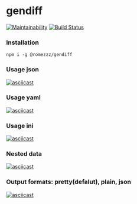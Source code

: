 # gendiff

[![Maintainability](https://api.codeclimate.com/v1/badges/ac54df85707b30fa1219/maintainability)](https://codeclimate.com/github/Romez/backend-project-lvl2/maintainability)
[![Build Status](https://travis-ci.com/Romez/gendiff.svg?branch=master)](https://travis-ci.com/Romez/gendiff)

### Installation
`npm i -g @romezzz/gendiff`

### Usage json
[![asciicast](https://asciinema.org/a/264560.svg)](https://asciinema.org/a/264560)

### Usage yaml
[![asciicast](https://asciinema.org/a/265040.svg)](https://asciinema.org/a/265040)

### Usage ini
[![asciicast](https://asciinema.org/a/265054.svg)](https://asciinema.org/a/265054)

### Nested data
[![asciicast](https://asciinema.org/a/266000.svg)](https://asciinema.org/a/266000)

### Output formats: pretty(defalut), plain, json
[![asciicast](https://asciinema.org/a/266347.svg)](https://asciinema.org/a/266347)
